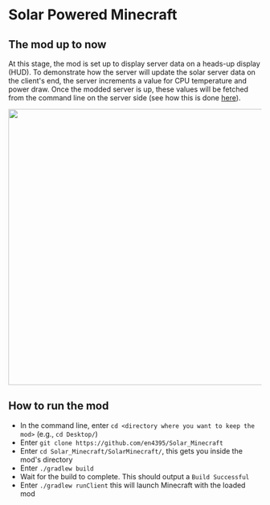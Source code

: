 # Solar Powered Minecraft

## The mod up to now
At this stage, the mod is set up to display server data on a heads-up display (HUD). To demonstrate how the server will update the solar server data on the client's end, the server increments a value for CPU temperature and power draw. Once the modded server is up, these values will be fetched
from the command line on the server side (see how this is done [here](https://github.com/en4395/Solar_Minecraft/blob/main/SolarMinecraft/src/main/java/solarminecraft/services/DataQueryProcess.java)). 


<img src = "https://github.com/en4395/Workshop_Images/blob/main/solar_minecraft_HUD.png" width=550> 

## How to run the mod
- In the command line, enter `cd <directory where you want to keep the mod>` (e.g., `cd Desktop/`)
- Enter `git clone https://github.com/en4395/Solar_Minecraft`
- Enter `cd Solar_Minecraft/SolarMinecraft/`, this gets you inside the mod's directory
- Enter `./gradlew build`
- Wait for the build to complete. This should output a `Build Successful`
- Enter `./gradlew runClient` this will launch Minecraft with the loaded mod
